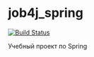 # job4j_spring
[![Build Status](https://travis-ci.org/gmsmirnov/job4j_spring.svg?branch=master)](https://travis-ci.org/gmsmirnov/job4j_spring)

Учебный проект по Spring